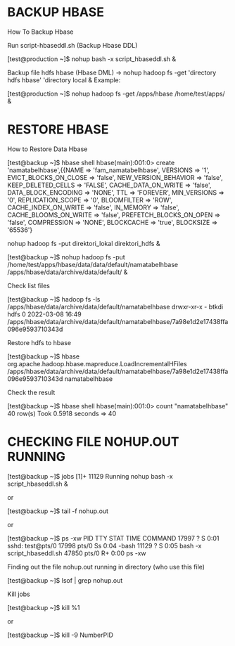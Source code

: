 # BACKUP HBASE
How To Backup Hbase

Run script-hbaseddl.sh (Backup Hbase DDL)
  
  [test@production ~]$ nohup bash -x script_hbaseddl.sh &
 
Backup file hdfs hbase (Hbase DML) -> nohup hadoop fs -get 'directory hdfs hbase' 'directory local &
Example:
  
  [test@production ~]$ nohup hadoop fs -get /apps/hbase /home/test/apps/ &
  
# RESTORE HBASE
How to Restore Data Hbase

  [test@backup ~]$ hbase shell
  hbase(main):001:0> create 'namatabelhbase',{{NAME => 'fam_namatabelhbase', VERSIONS => '1', EVICT_BLOCKS_ON_CLOSE => 'false', NEW_VERSION_BEHAVIOR => 'false',     KEEP_DELETED_CELLS => 'FALSE', CACHE_DATA_ON_WRITE => 'false', DATA_BLOCK_ENCODING => 'NONE', TTL => 'FOREVER', MIN_VERSIONS => '0', REPLICATION_SCOPE => '0', BLOOMFILTER => 'ROW', CACHE_INDEX_ON_WRITE => 'false', IN_MEMORY => 'false', CACHE_BLOOMS_ON_WRITE => 'false', PREFETCH_BLOCKS_ON_OPEN => 'false', COMPRESSION => 'NONE', BLOCKCACHE => 'true', BLOCKSIZE => '65536'}

nohup hadoop fs -put direktori_lokal direktori_hdfs &

  [test@backup ~]$ nohup hadoop fs -put /home/test/apps/hbase/data/data/default/namatabelhbase /apps/hbase/data/archive/data/default/ &

Check list files
  
  [test@backup ~]$ hadoop fs -ls /apps/hbase/data/archive/data/default/namatabelhbase
  drwxr-xr-x   - btkdi hdfs          0 2022-03-08 16:49 /apps/hbase/data/archive/data/default/namatabelhbase/7a98e1d2e17438ffa096e9593710343d

Restore hdfs to hbase
  
  [test@backup ~]$ hbase org.apache.hadoop.hbase.mapreduce.LoadIncrementalHFiles /apps/hbase/data/archive/data/default/namatabelhbase/7a98e1d2e17438ffa096e9593710343d namatabelhbase

Check the result
  
  [test@backup ~]$ hbase shell
  hbase(main):001:0> count "namatabelhbase"
  40 row(s)
  Took 0.5918 seconds
  => 40

# CHECKING FILE NOHUP.OUT RUNNING

  [test@backup ~]$ jobs
  [1]+ 11129 Running                 nohup bash -x script_hbaseddl.sh &
  
  or
  
  [test@backup ~]$ tail -f nohup.out
  
  or
  
  [test@backup ~]$ ps -xw
  PID TTY      STAT   TIME COMMAND
  17997 ?        S      0:01 sshd: test@pts/0
  17998 pts/0    Ss     0:04 -bash
  11129 ?        S      0:05 bash -x script_hbaseddl.sh
  47850 pts/0    R+     0:00 ps -xw
  
Finding out the file nohup.out running in directory (who use this file)
  
  [test@backup ~]$ lsof | grep nohup.out
  
Kill jobs
  
  [test@backup ~]$ kill %1
  
  or 
  
  [test@backup ~]$ kill -9 NumberPID
